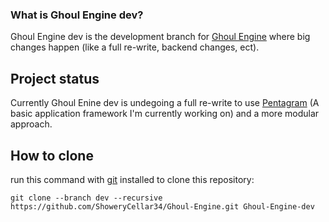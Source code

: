 ### What is Ghoul Engine dev?
Ghoul Engine dev is the development branch for [Ghoul Engine](https://github.com/ShoweryCellar34/Ghoul-Engine.git) where big changes happen (like a full re-write, backend changes, ect).

## Project status
Currently Ghoul Enine dev is undegoing a full re-write to use [Pentagram](https://github.com/ShoweryCellar34/Pentagram.git) (A basic application framework I'm currently working on) and a more modular approach.

## How to clone
run this command with [git](https://git-scm.com/) installed to clone this repository:
```
git clone --branch dev --recursive https://github.com/ShoweryCellar34/Ghoul-Engine.git Ghoul-Engine-dev
```
